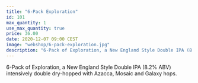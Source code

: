 ```yaml
---
title: "6-Pack Exploration"
id: 101
max_quantity: 1
use_max_quantity: true
price: 36.00
date: 2020-12-07 09:00 CEST
image: "webshop/6-pack-exploration.jpg"
description: "6-Pack of Exploration, a New England Style Double IPA (8.2% ABV) intensively double dry-hopped with Azacca, Mosaic and Galaxy hops."
---
```


6-Pack of Exploration, a New England Style Double IPA (8.2% ABV) intensively double dry-hopped with Azacca, Mosaic and Galaxy hops.
